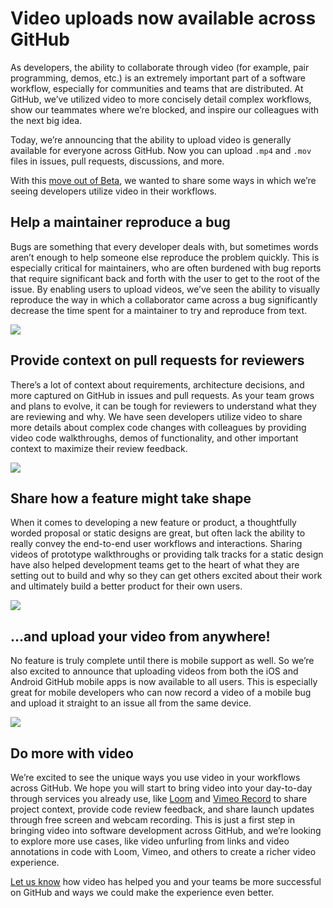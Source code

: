 # Video uploads now available across GitHub

As developers, the ability to collaborate through video (for example, pair programming, demos, etc.) is an extremely important part of a software workflow, especially for communities and teams that are distributed. At GitHub, we’ve utilized video to more concisely detail complex workflows, show our teammates where we’re blocked, and inspire our colleagues with the next big idea.

Today, we’re announcing that the ability to upload video is generally available for everyone across GitHub. Now you can upload `.mp4` and `.mov` files in issues, pull requests, discussions, and more.

With this [move out of Beta](https://github.blog/changelog/2020-12-16-video-upload-public-beta/), we wanted to share some ways in which we’re seeing developers utilize video in their workflows.

## Help a maintainer reproduce a bug

Bugs are something that every developer deals with, but sometimes words aren’t enough to help someone else reproduce the problem quickly. This is especially critical for maintainers, who are often burdened with bug reports that require significant back and forth with the user to get to the root of the issue. By enabling users to upload videos, we’ve seen the ability to visually reproduce the way in which a collaborator came across a bug significantly decrease the time spent for a maintainer to try and reproduce from text.

![](https://knowscount-1304485449.cos.ap-shanghai.myqcloud.com/img/jCnjCu.png)

## Provide context on pull requests for reviewers

There’s a lot of context about requirements, architecture decisions, and more captured on GitHub in issues and pull requests. As your team grows and plans to evolve, it can be tough for reviewers to understand what they are reviewing and why. We have seen developers utilize video to share more details about complex code changes with colleagues by providing video code walkthroughs, demos of functionality, and other important context to maximize their review feedback.

![](https://knowscount-1304485449.cos.ap-shanghai.myqcloud.com/img/Nours4.png)

## Share how a feature might take shape

When it comes to developing a new feature or product, a thoughtfully worded proposal or static designs are great, but often lack the ability to really convey the end-to-end user workflows and interactions. Sharing videos of prototype walkthroughs or providing talk tracks for a static design have also helped development teams get to the heart of what they are setting out to build and why so they can get others excited about their work and ultimately build a better product for their own users.

![](https://knowscount-1304485449.cos.ap-shanghai.myqcloud.com/img/bPUf6N.png)

## …and upload your video from anywhere!

No feature is truly complete until there is mobile support as well. So we’re also excited to announce that uploading videos from both the iOS and Android GitHub mobile apps is now available to all users. This is especially great for mobile developers who can now record a video of a mobile bug and upload it straight to an issue all from the same device.

![](https://knowscount-1304485449.cos.ap-shanghai.myqcloud.com/img/Je9jmF.gif)

## Do more with video

We’re excited to see the unique ways you use video in your workflows across GitHub. We hope you will start to bring video into your day-to-day through services you already use, like [Loom](https://www.loom.com/) and [Vimeo Record](https://vimeo.com/record?vcid=39693&utm_campaign=screen_recorder&utm_content=github_blog_cta?utm_campaign=screen_recorder&utm_content=github_blog_cta&vcid=) to share project context, provide code review feedback, and share launch updates through free screen and webcam recording. This is just a first step in bringing video into software development across GitHub, and we’re looking to explore more use cases, like video unfurling from links and video annotations in code with Loom, Vimeo, and others to create a richer video experience.

[Let us know](https://support.github.com/contact/feedback?contact%5Bcategory%5D=issues-projects&contact%5Bsubject%5D=Video+Upload+Feedback) how video has helped you and your teams be more successful on GitHub and ways we could make the experience even better.
